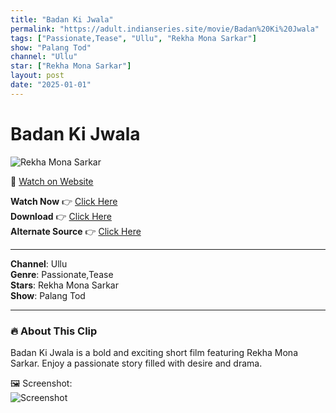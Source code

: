 ```yaml
---
title: "Badan Ki Jwala"
permalink: "https://adult.indianseries.site/movie/Badan%20Ki%20Jwala"
tags: ["Passionate,Tease", "Ullu", "Rekha Mona Sarkar"]
show: "Palang Tod"
channel: "Ullu"
star: ["Rekha Mona Sarkar"]
layout: post
date: "2025-01-01"
---
```


# Badan Ki Jwala

![Rekha Mona Sarkar](https://shorts.desisins.com/wp-content/uploads/2024/05/Jalta-Badan-Ullu-Rekha-Mona-Palang-Tod-DesiSins.com_.jpg)

🔗 [Watch on Website](https://adult.indianseries.site/movie/Badan%20Ki%20Jwala)

**Watch Now** 👉 [Click Here](https://adult.indianseries.site/movie/Badan%20Ki%20Jwala)  
**Download** 👉 [Click Here](https://adult.indianseries.site/movie/Badan%20Ki%20Jwala)  
**Alternate Source** 👉 [Click Here](https://adult.indianseries.site/movie/Badan%20Ki%20Jwala)

---

**Channel**: Ullu  
**Genre**: Passionate,Tease  
**Stars**: Rekha Mona Sarkar  
**Show**: Palang Tod

---

### 🔥 About This Clip

Badan Ki Jwala is a bold and exciting short film featuring Rekha Mona Sarkar. Enjoy a passionate story filled with desire and drama.
 
🖼️ Screenshot:  
![Screenshot](https://shorts.desisins.com/wp-content/uploads/2024/05/Jalta-Badan-Ullu-Rekha-Mona-Palang-Tod-DesiSins.com_.jpg)
